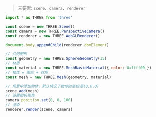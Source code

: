 > 三要素: `scene`、`camera`、`renderer`

```javascript
import * as THREE from 'three'

const scene = new THREE.Scene()
const camera = new THREE.PerspectiveCamera()
const renderer = new THREE.WebGLRenderer()

document.body.appendChild(renderer.domElement)
```

```javascript
// 几何图形
const geometry = new THREE.SphereGeometry(15)
// 材质
const material = new THREE.MeshBasicMaterial({ color: 0xffff00 })
// 物体 = 图形 + 材质
const mesh = new THREE.Mesh(geometry, material)
```

```javascript
// 场景中添加物体，默认情况下物体的坐标是(0,0,0)
scene.add(mesh)
// 设置相机视角
camera.position.set(0, 0, 100)
// 渲染
renderer.render(scene, camera)
```